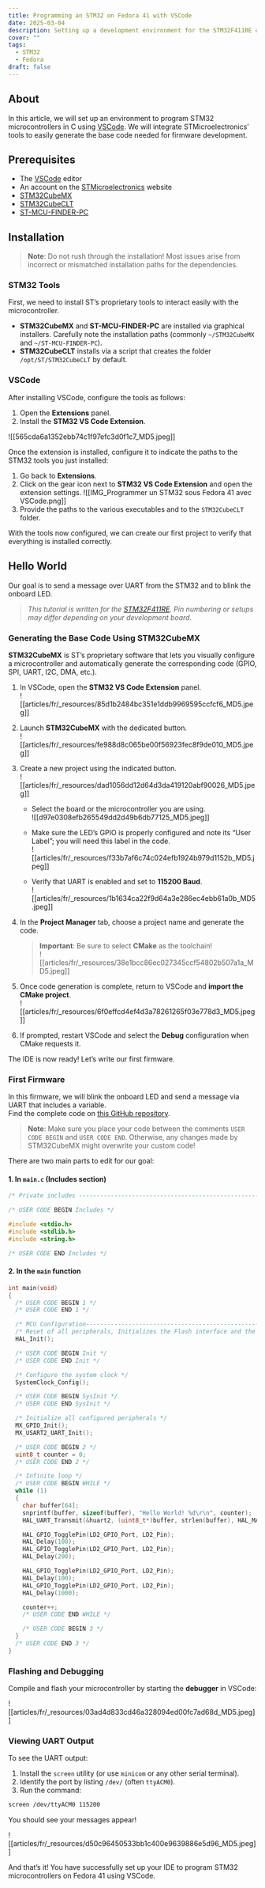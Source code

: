 ```yaml
---
title: Programming an STM32 on Fedora 41 with VSCode
date: 2025-03-04
description: Setting up a development environment for the STM32F411RE on Linux (Fedora 41) with Visual Studio Code
cover: ""
tags:
  - STM32
  - Fedora
draft: false
---
```


## About

In this article, we will set up an environment to program STM32 microcontrollers in C using [VSCode](https://code.visualstudio.com/). We will integrate STMicroelectronics’ tools to easily generate the base code needed for firmware development.

## Prerequisites

- The [VSCode](https://code.visualstudio.com/) editor
- An account on the [STMicroelectronics](https://www.st.com) website
- [STM32CubeMX](https://www.st.com/en/development-tools/stm32cubemx.html)
- [STM32CubeCLT](https://www.st.com/en/development-tools/stm32cubeclt.html)
- [ST-MCU-FINDER-PC](https://www.st.com/en/development-tools/st-mcu-finder-pc.html)

## Installation

> **Note**: Do not rush through the installation! Most issues arise from incorrect or mismatched installation paths for the dependencies.

### STM32 Tools

First, we need to install ST’s proprietary tools to interact easily with the microcontroller.

- **STM32CubeMX** and **ST-MCU-FINDER-PC** are installed via graphical installers. Carefully note the installation paths (commonly `~/STM32CubeMX` and `~/ST-MCU-FINDER-PC`).
- **STM32CubeCLT** installs via a script that creates the folder `/opt/ST/STM32CubeCLT` by default.

### VSCode

After installing VSCode, configure the tools as follows:

1. Open the **Extensions** panel.
2. Install the **STM32 VS Code Extension**.

![[565cda6a1352ebb74c1f97efc3d0f1c7_MD5.jpeg]]

Once the extension is installed, configure it to indicate the paths to the STM32 tools you just installed:

1. Go back to **Extensions**.
2. Click on the gear icon next to **STM32 VS Code Extension** and open the extension settings.
   ![[IMG_Programmer un STM32 sous Fedora 41 avec VSCode.png]]
3. Provide the paths to the various executables and to the `STM32CubeCLT` folder.

With the tools now configured, we can create our first project to verify that everything is installed correctly.

## Hello World

Our goal is to send a message over UART from the STM32 and to blink the onboard LED.

> *This tutorial is written for the [STM32F411RE](https://www.st.com/en/evaluation-tools/nucleo-f411re.html). Pin numbering or setups may differ depending on your development board.*

### Generating the Base Code Using STM32CubeMX

**STM32CubeMX** is ST’s proprietary software that lets you visually configure a microcontroller and automatically generate the corresponding code (GPIO, SPI, UART, I2C, DMA, etc.).

1. In VSCode, open the **STM32 VS Code Extension** panel.  
   ![[articles/fr/_resources/85d1b2484bc351e1ddb9969595ccfcf6_MD5.jpeg]]

2. Launch **STM32CubeMX** with the dedicated button.  
   ![[articles/fr/_resources/fe988d8c065be00f56923fec8f9de010_MD5.jpeg]]

3. Create a new project using the indicated button.  
   ![[articles/fr/_resources/dad1056dd12d64d3da419120abf90026_MD5.jpeg]]

   - Select the board or the microcontroller you are using.  
     ![[d97e0308efb265549dd2d49b6db77125_MD5.jpeg]]

   - Make sure the LED’s GPIO is properly configured and note its “User Label”; you will need this label in the code.  
     ![[articles/fr/_resources/f33b7af6c74c024efb1924b979d1152b_MD5.jpeg]]

   - Verify that UART is enabled and set to **115200 Baud**.  
     ![[articles/fr/_resources/1b1634ca22f9d64a3e286ec4ebb61a0b_MD5.jpeg]]

4. In the **Project Manager** tab, choose a project name and generate the code.  
   > **Important**: Be sure to select **CMake** as the toolchain!  
   ![[articles/fr/_resources/38e1bcc86ec027345ccf54802b507a1a_MD5.jpeg]]

5. Once code generation is complete, return to VSCode and **import the CMake project**.  
   ![[articles/fr/_resources/6f0effcd4ef4d3a78261265f03e778d3_MD5.jpeg]]

6. If prompted, restart VSCode and select the **Debug** configuration when CMake requests it.

The IDE is now ready! Let’s write our first firmware.

### First Firmware

In this firmware, we will blink the onboard LED and send a message via UART that includes a variable.  
Find the complete code on [this GitHub repository](https://github.com/Ery4z/Blog-STM32HelloWorld).

> **Note**: Make sure you place your code between the comments `USER CODE BEGIN` and `USER CODE END`. Otherwise, any changes made by STM32CubeMX might overwrite your custom code!

There are two main parts to edit for our goal:

#### 1. In `main.c` (Includes section)

```c
/* Private includes ----------------------------------------------------------*/

/* USER CODE BEGIN Includes */

#include <stdio.h>
#include <stdlib.h>
#include <string.h>

/* USER CODE END Includes */
```

#### 2. In the `main` function

```c
int main(void)
{
  /* USER CODE BEGIN 1 */
  /* USER CODE END 1 */

  /* MCU Configuration--------------------------------------------------------*/
  /* Reset of all peripherals, Initializes the Flash interface and the Systick. */
  HAL_Init();

  /* USER CODE BEGIN Init */
  /* USER CODE END Init */

  /* Configure the system clock */
  SystemClock_Config();

  /* USER CODE BEGIN SysInit */
  /* USER CODE END SysInit */

  /* Initialize all configured peripherals */
  MX_GPIO_Init();
  MX_USART2_UART_Init();

  /* USER CODE BEGIN 2 */
  uint8_t counter = 0;
  /* USER CODE END 2 */

  /* Infinite loop */
  /* USER CODE BEGIN WHILE */
  while (1)
  {
    char buffer[64];
    snprintf(buffer, sizeof(buffer), "Hello World! %d\r\n", counter);
    HAL_UART_Transmit(&huart2, (uint8_t*)buffer, strlen(buffer), HAL_MAX_DELAY);

    HAL_GPIO_TogglePin(LD2_GPIO_Port, LD2_Pin);
    HAL_Delay(100);
    HAL_GPIO_TogglePin(LD2_GPIO_Port, LD2_Pin);
    HAL_Delay(200);

    HAL_GPIO_TogglePin(LD2_GPIO_Port, LD2_Pin);
    HAL_Delay(100);
    HAL_GPIO_TogglePin(LD2_GPIO_Port, LD2_Pin);
    HAL_Delay(1000);

    counter++;
    /* USER CODE END WHILE */

    /* USER CODE BEGIN 3 */
  }
  /* USER CODE END 3 */
}
```

### Flashing and Debugging

Compile and flash your microcontroller by starting the **debugger** in VSCode:

![[articles/fr/_resources/03ad4d833cd46a328094ed00fc7ad68d_MD5.jpeg]]

### Viewing UART Output

To see the UART output:

1. Install the `screen` utility (or use `minicom` or any other serial terminal).
2. Identify the port by listing `/dev/` (often `ttyACM0`).
3. Run the command:

```bash
screen /dev/ttyACM0 115200
```

You should see your messages appear!

![[articles/fr/_resources/d50c96450533bb1c400e9639886e5d96_MD5.jpeg]]

And that’s it! You have successfully set up your IDE to program STM32 microcontrollers on Fedora 41 using VSCode.
